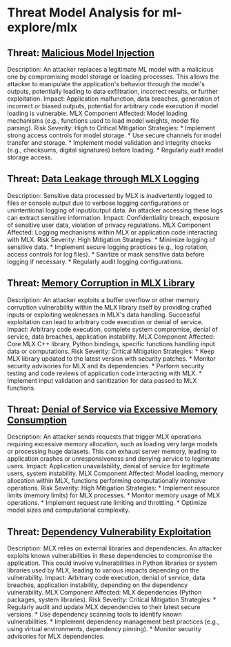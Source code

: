 # Threat Model Analysis for ml-explore/mlx

## Threat: [Malicious Model Injection](./threats/malicious_model_injection.md)

Description: An attacker replaces a legitimate ML model with a malicious one by compromising model storage or loading processes. This allows the attacker to manipulate the application's behavior through the model's outputs, potentially leading to data exfiltration, incorrect results, or further exploitation.
Impact: Application malfunction, data breaches, generation of incorrect or biased outputs, potential for arbitrary code execution if model loading is vulnerable.
MLX Component Affected: Model loading mechanisms (e.g., functions used to load model weights, model file parsing).
Risk Severity: High to Critical
Mitigation Strategies:
    * Implement strong access controls for model storage.
    * Use secure channels for model transfer and storage.
    * Implement model validation and integrity checks (e.g., checksums, digital signatures) before loading.
    * Regularly audit model storage access.

## Threat: [Data Leakage through MLX Logging](./threats/data_leakage_through_mlx_logging.md)

Description: Sensitive data processed by MLX is inadvertently logged to files or console output due to verbose logging configurations or unintentional logging of input/output data. An attacker accessing these logs can extract sensitive information.
Impact: Confidentiality breach, exposure of sensitive user data, violation of privacy regulations.
MLX Component Affected: Logging mechanisms within MLX or application code interacting with MLX.
Risk Severity: High
Mitigation Strategies:
    * Minimize logging of sensitive data.
    * Implement secure logging practices (e.g., log rotation, access controls for log files).
    * Sanitize or mask sensitive data before logging if necessary.
    * Regularly audit logging configurations.

## Threat: [Memory Corruption in MLX Library](./threats/memory_corruption_in_mlx_library.md)

Description: An attacker exploits a buffer overflow or other memory corruption vulnerability within the MLX library itself by providing crafted inputs or exploiting weaknesses in MLX's data handling. Successful exploitation can lead to arbitrary code execution or denial of service.
Impact: Arbitrary code execution, complete system compromise, denial of service, data breaches, application instability.
MLX Component Affected: Core MLX C++ library, Python bindings, specific functions handling input data or computations.
Risk Severity: Critical
Mitigation Strategies:
    * Keep MLX library updated to the latest version with security patches.
    * Monitor security advisories for MLX and its dependencies.
    * Perform security testing and code reviews of application code interacting with MLX.
    * Implement input validation and sanitization for data passed to MLX functions.

## Threat: [Denial of Service via Excessive Memory Consumption](./threats/denial_of_service_via_excessive_memory_consumption.md)

Description: An attacker sends requests that trigger MLX operations requiring excessive memory allocation, such as loading very large models or processing huge datasets. This can exhaust server memory, leading to application crashes or unresponsiveness and denying service to legitimate users.
Impact: Application unavailability, denial of service for legitimate users, system instability.
MLX Component Affected: Model loading, memory allocation within MLX, functions performing computationally intensive operations.
Risk Severity: High
Mitigation Strategies:
    * Implement resource limits (memory limits) for MLX processes.
    * Monitor memory usage of MLX operations.
    * Implement request rate limiting and throttling.
    * Optimize model sizes and computational complexity.

## Threat: [Dependency Vulnerability Exploitation](./threats/dependency_vulnerability_exploitation.md)

Description: MLX relies on external libraries and dependencies. An attacker exploits known vulnerabilities in these dependencies to compromise the application. This could involve vulnerabilities in Python libraries or system libraries used by MLX, leading to various impacts depending on the vulnerability.
Impact: Arbitrary code execution, denial of service, data breaches, application instability, depending on the dependency vulnerability.
MLX Component Affected: MLX dependencies (Python packages, system libraries).
Risk Severity: Critical
Mitigation Strategies:
    * Regularly audit and update MLX dependencies to their latest secure versions.
    * Use dependency scanning tools to identify known vulnerabilities.
    * Implement dependency management best practices (e.g., using virtual environments, dependency pinning).
    * Monitor security advisories for MLX dependencies.

